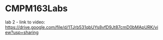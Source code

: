 # CMPM163Labs

lab 2 - link to video:
https://drive.google.com/file/d/1TJrb531qbUYs8vfD9Jt87cmD0bMApURK/view?usp=sharing


